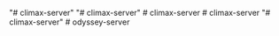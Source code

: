 "# climax-server" 
"# climax-server" 
#   c l i m a x - s e r v e r  
 #   c l i m a x - s e r v e r  
 "# climax-server" 
#   o d y s s e y - s e r v e r  
 